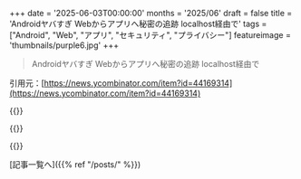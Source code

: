+++
date = '2025-06-03T00:00:00'
months = '2025/06'
draft = false
title = 'Androidヤバすぎ Webからアプリへ秘密の追跡 localhost経由で'
tags = ["Android", "Web", "アプリ", "セキュリティ", "プライバシー"]
featureimage = 'thumbnails/purple6.jpg'
+++

> Androidヤバすぎ Webからアプリへ秘密の追跡 localhost経由で

引用元：[https://news.ycombinator.com/item?id=44169314](https://news.ycombinator.com/item?id=44169314)




{{<matomeQuote body="他のスレッドにも書いたんだけどさ、WebアプリがLANにアクセスするの、ブラウザが放置してる攻撃ルートだよ。<br>uBlock Originには専用フィルターがあるけどデフォルトはオフ。Discordとか正当な例もあるけど、Ebayみたいに悪質なフィンガープリントに使われることも。<br>俺はFirefoxのPort Authorityって拡張機能に貢献したんだけど、これも同じ目的。ただ、これら拡張機能はWebExtensions API使うから、記事のwebRTCトリックで回避される可能性もあるね。<br>[0]: https://news.ycombinator.com/item?id=44170126 [1]: https://github.com/uBlockOrigin/uAssets/blob/master/filters/... [2]: https://nullsweep.com/why-is-this-website-port-scanning-me/ [3]: https://addons.mozilla.org/firefox/addon/port-authority [4]: https://github.com/ACK-J/Port_Authority [5]: https://developer.mozilla.org/en-US/docs/Mozilla/Add-ons/Web...<br>" userName="matthberg" createdAt="2025/06/03 13:46:36" color="#ff5c5c">}}




{{<matomeQuote body="普通のアプリが着信接続をリッスンする理由って何かあるの？スマホをWebサーバーとして使うとかじゃなくてさ。<br>俺から見ると、開発者向けオプションみたいに見えにくい設定の裏にブロックされるべきで、アプリが簡単にできることじゃないと思うんだけどな。<br>" userName="johannes1234321" createdAt="2025/06/03 21:55:16" color="">}}




{{<matomeQuote body="これをブロックするための仕様があるんだぜ：https://wicg.github.io/private-network-access/<br>WebKitとかMozillaも賛成してたんだけど、Blinkで試した結果、互換性の問題で今は保留中なんだってさ。https://developer.chrome.com/blog/pna-on-hold<br>" userName="JimDabell" createdAt="2025/06/03 14:11:06" color="#45d325">}}



[記事一覧へ]({{% ref "/posts/" %}})

